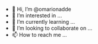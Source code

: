 - 👋 Hi, I’m @omarionadde
- 👀 I’m interested in ...
- 🌱 I’m currently learning ...
- 💞️ I’m looking to collaborate on ...
- 📫 How to reach me ...

<!---
omarionadde/omarionadde is a ✨ special ✨ repository because its `README.md` (this file) appears on your GitHub profile.
You can click the Preview link to take a look at your changes.
--->
